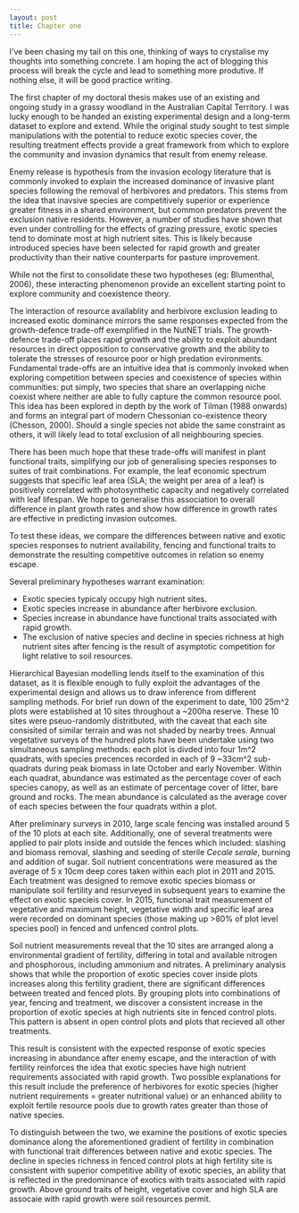 ```yaml
---
layout: post
title: Chapter one
---
```


I've been chasing my tail on this one, thinking of ways to crystalise my thoughts into something concrete. I am hoping the act of blogging this process will break the cycle and lead to something more produtive.
If nothing else, it will be good practice writing.

The first chapter of my doctoral thesis makes use of an existing and ongoing study in a grassy woodland in the Australian Capital Territory. I was lucky enough to be handed an existing experimental design and a long-term dataset to explore and extend.
While the original study sought to test simple manipulations with the potential to reduce exotic species cover, the resulting treatment effects provide a great framework from which to explore the community and invasion dynamics that result from enemy release.

Enemy release is hypothesis from the invasion ecology literature that is commonly invoked to explain the increased dominance of invasive plant species following the removal of herbivores and predators. This stems from the idea that inavsive species are competitively superior or experience greater fitness in a shared environment, but common predators prevent the exclusion native residents. 
However, a number of studies have shown that even under controlling for the effects of grazing pressure, exotic species tend to dominate most at high nutrient sites. This is likely because introduced species have been selected for rapid growth and greater productivity than their native counterparts for pasture improvement.

While not the first to consolidate these two hypotheses (eg: Blumenthal, 2006), these interacting phenomenon provide an excellent starting point to explore community and coexistence theory.

The interaction of resource availablity and herbivore exclusion leading to increased exotic dominance mirrors the same responses expected from the growth-defence trade-off exemplified in the NutNET trials. The growth-defence trade-off places rapid growth and the ability to exploit abundant resources in direct opposition to conservative growth and the ability to tolerate the stresses of resource poor or high predation evironments.
Fundamental trade-offs are an intuitive idea that is commonly invoked when exploring competition between species and coexistence of species within communities: put simply, two species that share an overlapping niche coexist where neither are able to fully capture the common resource pool. This idea has been explored in depth by the work of Tilman (1988 onwards) and forms an integral part of modern Chessonian co-existence theory (Chesson, 2000). Should a single species not abide the same constraint as others, it will likely lead to total exclusion of all neighbouring species. 

There has been much hope that these trade-offs will manifest in plant functional traits, simplifying our job of generalising species responses to suites of trait combinations. For example, the leaf economic spectrum suggests that specific leaf area (SLA; the weight per area of a leaf) is positively correlated with photosynthetic capacity and negatively correlated with leaf lifespan. We hope to generalise this association to overall difference in plant growth rates and show how difference in growth rates are effective in predicting invasion outcomes.

To test these ideas, we compare the differences between native and exotic species responses to nutrient availability, fencing and functional traits to demonstrate the resulting competitive outcomes in relation so enemy escape.

Several preliminary hypotheses warrant examination:
 - Exotic species typicaly occupy high nutrient sites.
 - Exotic species increase in abundance after herbivore exclusion.
 - Species increase in abundance have functional traits associated with rapid growth.
 - The exclusion of native species and decline in species richness at high nutrient sites after fencing is the result of asymptotic competition for light relative to soil resources.

Hierarchical Bayesian modelling lends itself to the examination of this dataset, as it is flexible enough to fully exploit the advantages of the experimental design and allows us to draw inference from different sampling methods. For brief run down of the experiment to date, 100 25m^2 plots were established at 10 sites throughout a ~200ha reserve. These 10 sites were pseuo-randomly distritbuted, with the caveat that each site consisited of similar terrain and was not shaded by nearby trees. Annual vegetative surveys of the hundred plots have been undertake using two simultaneous sampling methods: each plot is divded into four 1m^2 quadrats, with species precences recorded in each of 9 ~33cm^2 sub-quadrats during peak biomass in late October and early November. Within each quadrat, abundance was estimated as the percentage cover of each species canopy, as well as an estimate of percentage cover of litter, bare ground and rocks. The mean abundance is calculated as the average cover of each species between the four quadrats within a plot.

After preliminary surveys in 2010, large scale fencing was installed around 5 of the 10 plots at each site. Additionally, one of several treatments were applied to pair plots inside and outside the fences which included: slashing and biomass removal, slashing and seeding of sterile *Cecale serale*, burning and addition of sugar. Soil nutrient concentrations were measured as the average of 5 x 10cm deep cores taken within each plot in 2011 and 2015. Each treatment was designed to remove exotic species biomass or manipulate soil fertility and resurveyed in subsequent years to examine the effect on exotic specieis cover. In 2015, functional trait measurement of vegetative and maximum height, vegetative width and specific leaf area were recorded on dominant species (those making up >80% of plot level species pool) in fenced and unfenced control plots.

Soil nutrient measurements reveal that the 10 sites are arranged along a environmental gradient of fertility, differing in total and available nitrogen and phosphorous, including ammonium and nitrates. A preliminary analysis shows that while the proportion of exotic species cover inside plots increases along this fertility gradient, there are significant differences between treated and fenced plots. By grouping plots into combinations of year, fencing and treatment, we discover a consistent increase in the proportion of exotic species at high nutrients site in fenced control plots. This pattern is absent in open control plots and plots that recieved all other treatments.

This result is consistent with the expected response of exotic species increasing in abundance after enemy escape, and the interaction of with fertility reinforces the idea that exotic species have high nutrient requirements associated with rapid growth. Two possible explanations for this result include the preference of herbivores for exotic species (higher nutrient requirements = greater nutritional value) or an enhanced ability to exploit fertile resource pools due to growth rates greater than those of native species.

To distinguish between the two, we examine the positions of exotic species dominance along the aforementioned gradient of fertility in combination with functional trait differences between native and exotic species. The decline in species richness in fenced control plots at high fertility site is consistent with superior competitive ability of exotic species, an ability that is reflected in the predominance of exotics with traits associated with rapid growth. Above ground traits of height, vegetative cover and high SLA are assocaie with rapid growth were soil resources permit.

